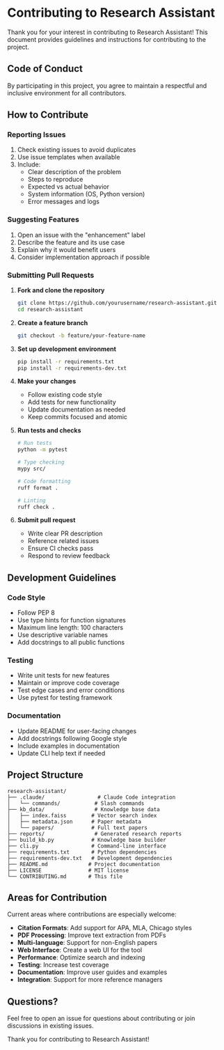 # Contributing to Research Assistant

Thank you for your interest in contributing to Research Assistant! This document provides guidelines and instructions for contributing to the project.

## Code of Conduct

By participating in this project, you agree to maintain a respectful and inclusive environment for all contributors.

## How to Contribute

### Reporting Issues

1. Check existing issues to avoid duplicates
2. Use issue templates when available
3. Include:
   - Clear description of the problem
   - Steps to reproduce
   - Expected vs actual behavior
   - System information (OS, Python version)
   - Error messages and logs

### Suggesting Features

1. Open an issue with the "enhancement" label
2. Describe the feature and its use case
3. Explain why it would benefit users
4. Consider implementation approach if possible

### Submitting Pull Requests

1. **Fork and clone the repository**
   ```bash
   git clone https://github.com/yourusername/research-assistant.git
   cd research-assistant
   ```

2. **Create a feature branch**
   ```bash
   git checkout -b feature/your-feature-name
   ```

3. **Set up development environment**
   ```bash
   pip install -r requirements.txt
   pip install -r requirements-dev.txt
   ```

4. **Make your changes**
   - Follow existing code style
   - Add tests for new functionality
   - Update documentation as needed
   - Keep commits focused and atomic

5. **Run tests and checks**
   ```bash
   # Run tests
   python -m pytest

   # Type checking
   mypy src/

   # Code formatting
   ruff format .

   # Linting
   ruff check .
   ```

6. **Submit pull request**
   - Write clear PR description
   - Reference related issues
   - Ensure CI checks pass
   - Respond to review feedback

## Development Guidelines

### Code Style

- Follow PEP 8
- Use type hints for function signatures
- Maximum line length: 100 characters
- Use descriptive variable names
- Add docstrings to all public functions

### Testing

- Write unit tests for new features
- Maintain or improve code coverage
- Test edge cases and error conditions
- Use pytest for testing framework

### Documentation

- Update README for user-facing changes
- Add docstrings following Google style
- Include examples in documentation
- Update CLI help text if needed

## Project Structure

```
research-assistant/
├── .claude/                 # Claude Code integration
│   └── commands/           # Slash commands
├── kb_data/                # Knowledge base data
│   ├── index.faiss        # Vector search index
│   ├── metadata.json      # Paper metadata
│   └── papers/            # Full text papers
├── reports/                # Generated research reports
├── build_kb.py            # Knowledge base builder
├── cli.py                 # Command-line interface
├── requirements.txt       # Python dependencies
├── requirements-dev.txt   # Development dependencies
├── README.md             # Project documentation
├── LICENSE               # MIT license
└── CONTRIBUTING.md       # This file
```

## Areas for Contribution

Current areas where contributions are especially welcome:

- **Citation Formats**: Add support for APA, MLA, Chicago styles
- **PDF Processing**: Improve text extraction from PDFs
- **Multi-language**: Support for non-English papers
- **Web Interface**: Create a web UI for the tool
- **Performance**: Optimize search and indexing
- **Testing**: Increase test coverage
- **Documentation**: Improve user guides and examples
- **Integration**: Support for more reference managers

## Questions?

Feel free to open an issue for questions about contributing or join discussions in existing issues.

Thank you for contributing to Research Assistant!
